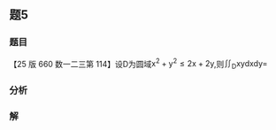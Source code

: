## 题5
### 题目
【25 版 660 数一二三第 114】设$\mathrm{D}$为圆域${\mathrm{x}}^{2} + {\mathrm{y}}^{2} \leq  2\mathrm{x} + 2\mathrm{y}$,则${\iint }_{\mathrm{D}}\mathrm{{xydxdy}} =$
### 分析

### 解